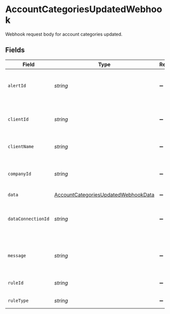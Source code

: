 # AccountCategoriesUpdatedWebhook

Webhook request body for account categories updated.


## Fields

| Field                                                                                             | Type                                                                                              | Required                                                                                          | Description                                                                                       | Example                                                                                           |
| ------------------------------------------------------------------------------------------------- | ------------------------------------------------------------------------------------------------- | ------------------------------------------------------------------------------------------------- | ------------------------------------------------------------------------------------------------- | ------------------------------------------------------------------------------------------------- |
| `alertId`                                                                                         | *string*                                                                                          | :heavy_minus_sign:                                                                                | Unique identifier of the webhook event.                                                           |                                                                                                   |
| `clientId`                                                                                        | *string*                                                                                          | :heavy_minus_sign:                                                                                | Unique identifier for your client in Codat.                                                       |                                                                                                   |
| `clientName`                                                                                      | *string*                                                                                          | :heavy_minus_sign:                                                                                | Name of your client in Codat.                                                                     |                                                                                                   |
| `companyId`                                                                                       | *string*                                                                                          | :heavy_minus_sign:                                                                                | Unique identifier for your SMB in Codat.                                                          | 8a210b68-6988-11ed-a1eb-0242ac120002                                                              |
| `data`                                                                                            | [AccountCategoriesUpdatedWebhookData](../../models/shared/accountcategoriesupdatedwebhookdata.md) | :heavy_minus_sign:                                                                                | N/A                                                                                               |                                                                                                   |
| `dataConnectionId`                                                                                | *string*                                                                                          | :heavy_minus_sign:                                                                                | Unique identifier for a company's data connection.                                                | 2e9d2c44-f675-40ba-8049-353bfcb5e171                                                              |
| `message`                                                                                         | *string*                                                                                          | :heavy_minus_sign:                                                                                | A human readable message about the webhook.                                                       |                                                                                                   |
| `ruleId`                                                                                          | *string*                                                                                          | :heavy_minus_sign:                                                                                | Unique identifier for the rule.                                                                   |                                                                                                   |
| `ruleType`                                                                                        | *string*                                                                                          | :heavy_minus_sign:                                                                                | The type of rule.                                                                                 |                                                                                                   |